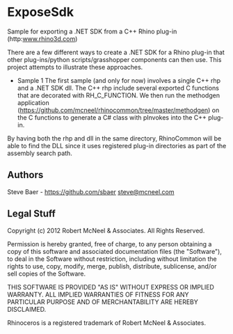 ExposeSdk
=========

Sample for exporting a .NET SDK from a C++ Rhino plug-in (http:www.rhino3d.com)

There are a few different ways to create a .NET SDK for a Rhino plug-in that other plug-ins/python scripts/grasshopper components can then use.  This project attempts to illustrate these approaches.

* Sample 1
The first sample (and only for now) involves a single C++ rhp and a .NET SDK dll.  The C++ rhp include several exported C functions that are decorated with RH_C_FUNCTION.  We then run the methodgen application (https://github.com/mcneel/rhinocommon/tree/master/methodgen) on the C functions to generate a C# class with pInvokes into the C++ plug-in.

By having both the rhp and dll in the same directory, RhinoCommon will be able to find the DLL since it uses registered plug-in directories as part of the assembly search path.


Authors
-------
Steve Baer - https://github.com/sbaer steve@mcneel.com

Legal Stuff
-----------
Copyright (c) 2012 Robert McNeel & Associates. All Rights Reserved.

Permission is hereby granted, free of charge, to any person obtaining a copy of
this software and associated documentation files (the "Software"), to deal in
the Software without restriction, including without limitation the rights to use,
copy, modify, merge, publish, distribute, sublicense, and/or sell copies of the
Software.

THIS SOFTWARE IS PROVIDED "AS IS" WITHOUT EXPRESS OR IMPLIED WARRANTY. ALL IMPLIED
WARRANTIES OF FITNESS FOR ANY PARTICULAR PURPOSE AND OF MERCHANTABILITY ARE HEREBY
DISCLAIMED.

Rhinoceros is a registered trademark of Robert McNeel & Associates.

